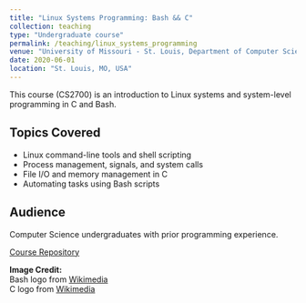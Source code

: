 ```yaml
---
title: "Linux Systems Programming: Bash && C"
collection: teaching
type: "Undergraduate course"
permalink: /teaching/linux_systems_programming
venue: "University of Missouri - St. Louis, Department of Computer Science"
date: 2020-06-01
location: "St. Louis, MO, USA"
---
```


This course (CS2700) is an introduction to Linux systems and system-level programming in C and Bash.

## Topics Covered
- Linux command-line tools and shell scripting
- Process management, signals, and system calls
- File I/O and memory management in C
- Automating tasks using Bash scripts

## Audience
Computer Science undergraduates with prior programming experience.

[Course Repository](https://github.com/LaneMatthewJ/linuxSystemProgramming)

**Image Credit:**  
Bash logo from [Wikimedia](https://commons.wikimedia.org/wiki/File:Gnu-bash-logo.svg)  
C logo from [Wikimedia](https://commons.wikimedia.org/wiki/File:The_C_Programming_Language_logo.svg)
